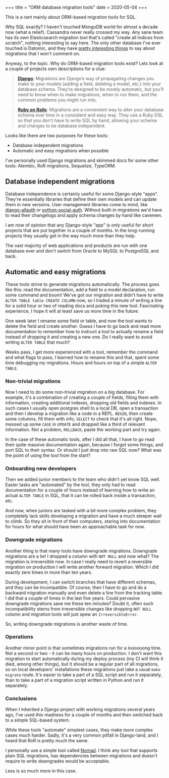 +++
title = "ORM database migration tools"
date = 2020-05-04
+++

This is a rant mainly about ORM-based migration tools for SQL.

Why SQL exactly?  I haven't touched MongoDB world for almost a decade now (what
a relief). Cassandra never really crossed my way. Any sane team has its own
Elasticsearch migration tool that's called "create all indices from scratch",
nothing interesting to say here. The only other database I've ever touched is
Datomic, and they have [pretty interesting
things](https://blog.datomic.com/2017/01/the-ten-rules-of-schema-growth.html) to
say about migrations that I won't comment on.

Anyway, to the topic. Why do ORM-based migration tools exist? Lets look at a
couple of projects own descriptions for a clue:

> **[Django](https://docs.djangoproject.com/en/3.0/topics/migrations/)**:
> Migrations are Django’s way of propagating changes you make to your models
> (adding a field, deleting a model, etc.) into your database schema. They’re
> designed to be mostly automatic, but you’ll need to know when to make
> migrations, when to run them, and the common problems you might run into.

> **[Ruby on
> Rails](https://guides.rubyonrails.org/active_record_migrations.html#migration-overview)**:
> Migrations are a convenient way to alter your database schema over time in a
> consistent and easy way. They use a Ruby DSL so that you don't have to write
> SQL by hand, allowing your schema and changes to be database independent.

Looks like there are two purposes for these tools:

* Database independent migrations
* Automatic and easy migrations when possible

I've personally used Django migrations and skimmed docs for some other tools:
Alembic, RoR migrations, Sequelize, TypeORM.

Database independent migrations
--------

Database independence is certainly useful for some Django-style "apps". They're
essentially libraries that define their own models and can update them in new
versions. User management libraries come to mind, like
[django-allauth](https://github.com/pennersr/django-allauth) or
[python-social-auth](https://github.com/python-social-auth/). Without built-in
migrations we'd have to read their changelogs and apply schema changes by hand
like cavemen.

I am now of opinion that any Django-style "app" is only useful for short
projects that are put together in a couple of months. In the long-running
projects they usually get in the way much more than they help.

The vast majority of web applications and products are run with one database
ever and don't switch from Oracle to MySQL to PostgreSQL and back.

Automatic and easy migrations
-------

These tools strive to generate migrations automatically. The process goes like
this: read the documentation, add a field to a model declaration, run some
command and boom! We've got our migration and didn't have to write `ALTER TABLE
table CREATE COLUMN` now, so I traded a minute of writing a line for a solid
hour or two of reading docs and poking this new tool. Fascinating experience,
I hope it will at least save us more time in the future.

One week later I rename some field or table, and now the tool wants to
delete the field and create another. Guess I have to go back and read more
documentation to remember how to instruct a tool to actually rename a field
instead of dropping it and creating a new one. Do I really want to avoid writing
`ALTER TABLE` that much?

Weeks pass, I get more experienced with a tool, remember the command and what
flags to pass, I learned how to rename this and that, spent some time debugging
my migrations. Hours and hours on top of a simple `ALTER TABLE`.

### Non-trivial migrations

Now I need to do some non-trivial migration on a big database. For example, it's
a combination of creating a couple of fields, filling them with information,
creating additional indexes, dropping old fields and indexes. In such cases I
usually open postgres shell to a local DB, open a transaction and then I develop
a migration like a code in a REPL. `BEGIN`, then create some columns, fill them
with info, `SELECT` to check that it's all right. Nope, messed up some `CASE` in
`UPDATE` and dropped like a third of relevant information. Not a problem,
`ROLLBACK`, paste the working part and try again.

In the case of these automatic tools, after I did all that, I have to go read
their quite massive documentation again, because I forgot some things, and port
SQL to their syntax. Or should I just drop into raw SQL now? What was the point
of using the tool from the start?

### Onboarding new developers

Then we added junior members to the team who didn't yet know SQL well. Easier
tasks are "automated" by the tool, they only had to read documentation for a
couple of hours instead of learning how to write an actual `ALTER TABLE` in SQL,
that it can be rolled back inside a transaction, etc.

And now, when juniors are tasked with a bit more complex problem, they
completely lack skills developing a migration and have a much steeper wall to
climb. So they sit in front of their computers, staring into documentation for
hours for what should have been an approachable task for now.

### Downgrade migrations

Another thing is that many tools have downgrade migrations. Downgrade migrations
are a lie! I dropped a column with `NOT NULL` and now what? The migration is
irreversible now. In case I really need to revert a reversible migration on
production I will write another forward migration. Which I did exactly zero
times in more than ten years.

During development, I can switch branches that have different schemas, and they
can be incompatible. Of course, then I have to go and do a backward migration
manually and even delete a line from the tracking table. I did that a couple of
times in the last five years. Could pervasive downgrade migrations save me these
ten minutes? Doubt it, often such incompatibility stems from irreversible
changes like dropping `NOT NULL` column and migration tools will just spew an
`IrreversibleError`.

So, writing downgrade migrations is another waste of time.

### Operations

Another minor point is that sometimes migrations run for a loooooong time. Not a
second or two - it can be many hours on production. I don't want this migration
to start automatically during my deploy process (my CI will think it died, among
other things), but it should be a regular part of all migrations, so on local
developers' installations these migrations just take a usual `make migrate`
route. It's easier to take a part of a SQL script and run it separately, than to
take a part of a migration script written in Python and run it separately.

### Conclusions

When I inherited a Django project with working migrations several years ago,
I've used this madness for a couple of months and then switched back to a simple
SQL-based system.

While these tools "automate" simplest cases, they make more complex cases much
harder. Sadly, it's a very common pitfall in Django-land, and I heard that RoR
is pretty much the same.

I personally use a simple tool called
[Nomad](https://pypi.org/project/nomad/). I think any tool that supports plain
SQL migrations, has dependencies between migrations and doesn't require to write
downgrades would be acceptable.

Less is so much more in this case.

